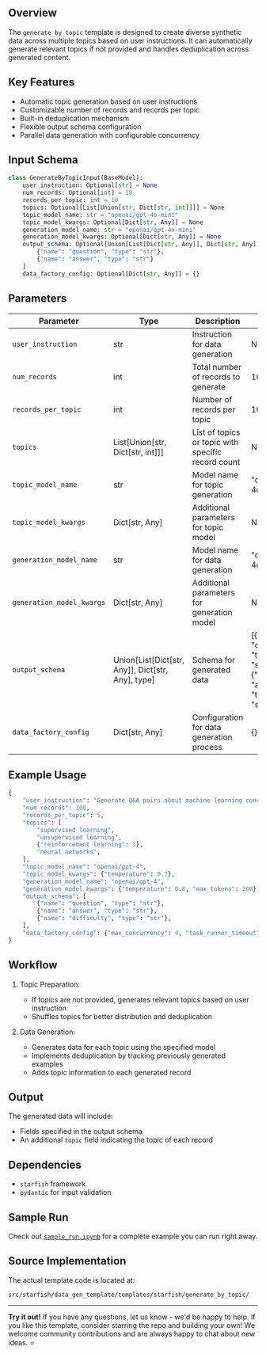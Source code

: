 
## Overview
The `generate_by_topic` template is designed to create diverse synthetic data across multiple topics based on user instructions. It can automatically generate relevant topics if not provided and handles deduplication across generated content.

## Key Features
- Automatic topic generation based on user instructions
- Customizable number of records and records per topic
- Built-in deduplication mechanism
- Flexible output schema configuration
- Parallel data generation with configurable concurrency

## Input Schema
```python
class GenerateByTopicInput(BaseModel):
    user_instruction: Optional[str] = None
    num_records: Optional[int] = 10
    records_per_topic: int = 10
    topics: Optional[List[Union[str, Dict[str, int]]]] = None
    topic_model_name: str = "openai/gpt-4o-mini"
    topic_model_kwargs: Optional[Dict[str, Any]] = None
    generation_model_name: str = "openai/gpt-4o-mini"
    generation_model_kwargs: Optional[Dict[str, Any]] = None
    output_schema: Optional[Union[List[Dict[str, Any]], Dict[str, Any], type]] = [
        {"name": "question", "type": "str"},
        {"name": "answer", "type": "str"}
    ]
    data_factory_config: Optional[Dict[str, Any]] = {}
```

## Parameters
| Parameter | Type | Description | Default |
|-----------|------|-------------|---------|
| `user_instruction` | str | Instruction for data generation | None |
| `num_records` | int | Total number of records to generate | 10 |
| `records_per_topic` | int | Number of records per topic | 10 |
| `topics` | List[Union[str, Dict[str, int]]] | List of topics or topic with specific record count | None |
| `topic_model_name` | str | Model name for topic generation | "openai/gpt-4o-mini" |
| `topic_model_kwargs` | Dict[str, Any] | Additional parameters for topic model | None |
| `generation_model_name` | str | Model name for data generation | "openai/gpt-4o-mini" |
| `generation_model_kwargs` | Dict[str, Any] | Additional parameters for generation model | None |
| `output_schema` | Union[List[Dict[str, Any]], Dict[str, Any], type] | Schema for generated data | [{"name": "question", "type": "str"}, {"name": "answer", "type": "str"}] |
| `data_factory_config` | Dict[str, Any] | Configuration for data generation process | {} |

## Example Usage
```python
{
    "user_instruction": "Generate Q&A pairs about machine learning concepts",
    "num_records": 100,
    "records_per_topic": 5,
    "topics": [
        "supervised learning",
        "unsupervised learning",
        {"reinforcement learning": 3},
        "neural networks",
    ],
    "topic_model_name": "openai/gpt-4",
    "topic_model_kwargs": {"temperature": 0.7},
    "generation_model_name": "openai/gpt-4",
    "generation_model_kwargs": {"temperature": 0.8, "max_tokens": 200},
    "output_schema": [
        {"name": "question", "type": "str"},
        {"name": "answer", "type": "str"},
        {"name": "difficulty", "type": "str"},
    ],
    "data_factory_config": {"max_concurrency": 4, "task_runner_timeout": 60 * 2},
}
```

## Workflow
1. Topic Preparation:
   - If topics are not provided, generates relevant topics based on user instruction
   - Shuffles topics for better distribution and deduplication

2. Data Generation:
   - Generates data for each topic using the specified model
   - Implements deduplication by tracking previously generated examples
   - Adds topic information to each generated record

## Output
The generated data will include:
- Fields specified in the output schema
- An additional `topic` field indicating the topic of each record

## Dependencies
- `starfish` framework
- `pydantic` for input validation


## Sample Run

Check out [`sample_run.ipynb`](./sample_run.ipynb) for a complete example you can run right away.

## Source Implementation

The actual template code is located at:
```
src/starfish/data_gen_template/templates/starfish/generate_by_topic/
```

---

**Try it out!** If you have any questions, let us know - we'd be happy to help. If you like this template, consider starring the repo and building your own! We welcome community contributions and are always happy to chat about new ideas. ⭐ 